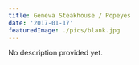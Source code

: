 ```yaml
---
title: Geneva Steakhouse / Popeyes
date: '2017-01-17'
featuredImage: ./pics/blank.jpg
---
```


No description provided yet.
